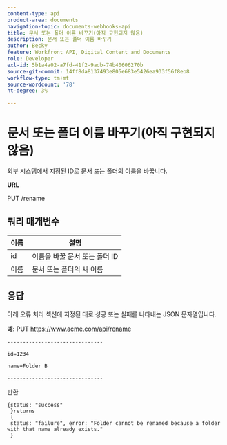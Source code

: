 ```yaml
---
content-type: api
product-area: documents
navigation-topic: documents-webhooks-api
title: 문서 또는 폴더 이름 바꾸기(아직 구현되지 않음)
description: 문서 또는 폴더 이름 바꾸기
author: Becky
feature: Workfront API, Digital Content and Documents
role: Developer
exl-id: 5b1a4a02-a7fd-41f2-9adb-74b40606270b
source-git-commit: 14ff8da8137493e805e683e5426ea933f56f8eb8
workflow-type: tm+mt
source-wordcount: '78'
ht-degree: 3%

---
```



# 문서 또는 폴더 이름 바꾸기(아직 구현되지 않음)

외부 시스템에서 지정된 ID로 문서 또는 폴더의 이름을 바꿉니다.

**URL**

PUT /rename

## 쿼리 매개변수

| 이름  | 설명 |
|---|---|
| id | 이름을 바꿀 문서 또는 폴더 ID |
| 이름  | 문서 또는 폴더의 새 이름 |


## 응답

아래 오류 처리 섹션에 지정된 대로 성공 또는 실패를 나타내는 JSON 문자열입니다.

**예:** PUT https://www.acme.com/api/rename

```
-------------------------------

id=1234

name=Folder B ­­­­­­­­­­­­­­­­­­­­­­­­­­­­­­­­­­­­

-------------------------------
```

반환

```
{status: "success"
 }returns
 {
 status: "failure", error: "Folder cannot be renamed because a folder with that name already exists."
 }
```
